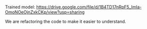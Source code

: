 Trained model: https://drive.google.com/file/d/1B4TD17nRpF5_ImIa-OmoNOeOjnZxkCKp/view?usp=sharing


We are refactoring the code to make it easier to understand.

